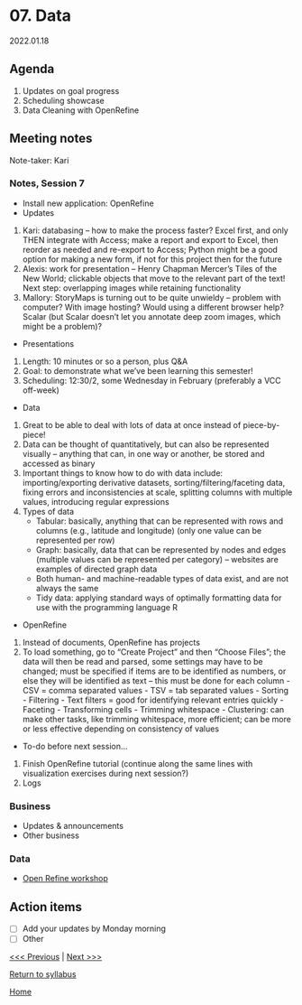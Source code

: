 # 07. Data

2022.01.18

## Agenda
1. Updates on goal progress
2. Scheduling showcase
3. Data Cleaning with OpenRefine

## Meeting notes
Note-taker: Kari
### Notes, Session 7
- Install new application: OpenRefine
- Updates
 1. Kari: databasing – how to make the process faster? Excel first, and only THEN integrate with Access; make a report and export to Excel, then reorder as needed and re-export to Access; Python might be a good option for making a new form, if not for this project then for the future
 2. Alexis: work for presentation – Henry Chapman Mercer’s Tiles of the New World; clickable objects that move to the relevant part of the text! Next step: overlapping images while retaining functionality
 3. Mallory: StoryMaps is turning out to be quite unwieldy – problem with computer? With image hosting? Would using a different browser help? Scalar (but Scalar doesn’t let you annotate deep zoom images, which might be a problem)?
- Presentations
 1. Length: 10 minutes or so a person, plus Q&A
 2. Goal: to demonstrate what we’ve been learning this semester!
 3. Scheduling: 12:30/2, some Wednesday in February (preferably a VCC off-week)
- Data
 1. Great to be able to deal with lots of data at once instead of piece-by-piece!
 2. Data can be thought of quantitatively, but can also be represented visually – anything that can, in one way or another, be stored and accessed as binary 
 3. Important things to know how to do with data include: importing/exporting derivative datasets, sorting/filtering/faceting data, fixing errors and inconsistencies at scale, splitting columns with multiple values, introducing regular expressions
 4. Types of data
    - Tabular: basically, anything that can be represented with rows and columns (e.g., latitude and longitude) (only one value can be represented per row)
    - Graph: basically, data that can be represented by nodes and edges (multiple values can be represented per category) – websites are examples of directed graph     data
    - Both human- and machine-readable types of data exist, and are not always the same
    - Tidy data: applying standard ways of optimally formatting data for use with the programming language R
-	OpenRefine
  1. Instead of documents, OpenRefine has projects
  2. To load something, go to “Create Project” and then “Choose Files”; the data will then be read and parsed, some settings may have to be changed; must be specified if items are to be identified as numbers, or else they will be identified as text – this must be done for each column
    - CSV = comma separated values
    - TSV = tab separated values
    - Sorting
    - Filtering
    - Text filters = good for identifying relevant entries quickly
    - Faceting
    - Transforming cells
    - Trimming whitespace
    - Clustering: can make other tasks, like trimming whitespace, more efficient; can be more or less effective depending on consistency of values
-	To-do before next session…
  1. Finish OpenRefine tutorial (continue along the same lines with visualization exercises during next session?)
  2. Logs



### Business
- Updates & announcements
- Other business

### Data
- [Open Refine workshop](https://github.com/tri-cods/tidy-data)

## Action items
- [ ] Add your updates by Monday morning
- [ ] Other

[<<< Previous](06-juncture.md) | [Next >>>](08-map.md)

[Return to syllabus](../syllabus.md)

[Home](../README.md)
